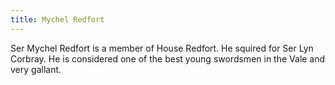 ```yaml
---
title: Mychel Redfort
---
```


Ser Mychel Redfort is a member of House Redfort. He squired for Ser Lyn Corbray. He is considered one of the best young swordsmen in the Vale and very gallant.


